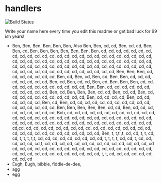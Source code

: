 # handlers

[![Build Status](https://travis-ci.org/atomisthqa/handlers.svg?branch=master)](https://travis-ci.org/atomisthqa/handlers)

Write your name here every time you edit this readme or get bad luck for 99 ish years!

* Ben, Ben, Ben, Ben, Ben, Ben, Also Ben, Ben, cd, cd, Ben, cd, cd, Ben, Ben, cd, Ben, Ben, Ben, Ben, Ben, Ben, Ben, cd, cd, cd, cd, cd, cd, cd, cd, cd, cd, cd, cd, cd, cd, cd, cd, cd, cd, cd, cd, cd, cd, cd, cd, cd, cd, cd, cd, cd, cd, cd, cd, cd, cd, cd, cd, cd, cd, cd, cd, cd, cd, cd, cd, cd, cd, cd, cd, cd, cd, cd, cd, cd, cd, cd, cd, cd, cd, cd, cd, cd, cd, cd, cd, cd, cd, cd, cd, cd, cd, cd, cd, cd, cd, cd, cd, cd, cd, Ben, Ben, Ben, cd, cd, cd, cd, cd, cd, cd, Ben, cd, Ben, cd, Ben, cd, Ben, Ben, cd, cd, cd, cd, cd, cd, cd, cd, Ben, cd, Ben, cd, cd, Ben, cd, Ben, Ben, Ben, cd, cd. cd, cd, cd, cd, cd, cd, cd, cd, cd, cd, Ben, Ben, cd, cd, cd, cd, cd, cd, cd, cd, cd, cd,  cd, Ben, cd, Ben, Ben, Ben, cd, cd, Ben, cd, cd, Ben, cd, cd, cd, cd, cd, cd, cd, cd, cd, cd, cd, Ben, cd, cd, cd, cd, Ben, cd, cd, cd, cd, cd, cd, Ben, cd, Ben, cd, cd, cd, cd, cd, cd, cd, cd, cd, cd, cd, cd, cd, cd, cd, cd, cd, Ben, Ben, Ben, Ben, Ben, cd, cd, Ben, cd, cd, cd, cd, cd, cd, cd, cd, cd, Bob, cd, cd, cd, cd, cd, cd, cd, cd, cd, cd, cd, cd, cd, cd, cd, cd, cd, cd, cd, cd, cd, cd, cd, cd, cd, cd, cd, cd, cd, cd, cd, cd, cd, cd, cd, cd, cd, cd, cd, cd, cd, cd, cd, cd, cd, cd, cd, cd, cd, cd, cd,cd, cd, cd, cd, cd, cd, cd, cd, cd, cd, cd, cd, cd, cd, cd, cd, cd, cd, cd, cd, cd, cd, cd, cd, cd, cd, cd, cd, cd, cd, Ben, t, t,t ,t, cd, cd, t, t, cd, cd, t, t, t, t,t, cd, cd, cd, cd, cd, cd, cd, cd, cd, t, t, t, t, cd, cd, t, cd, cd, cd, cd, cd, cd,t, cd, cd, cd, cd, cd, cd, cd, cd, cd, cd, cd, cd, cd, cd, cd cd, cd, cd, cd, cd, cd, cd, cd, cd, cd, cd, cd, cd, cd, cd, cd, cd, cd, cd, cd, cd, cd, cd, cd, cd, cd, cd, cd, cd, cd, cd, t, t, cd, cd, cd, cd, cd, cd, cd, cd, cd
* Eugh, Eugh, bibble, fiddle-de-dee,
* agg
* egg  
 

